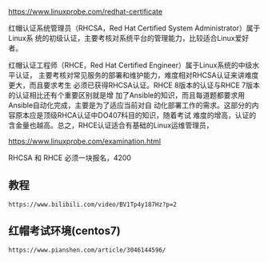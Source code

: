 
https://www.linuxprobe.com/redhat-certificate

红帽认证系统管理员（RHCSA，Red Hat Certified System Administrator）属于Linux系
统的初级认证，主要考核对系统平台的管理能力，比较适合Linux爱好者。

红帽认证工程师（RHCE，Red Hat Certified Engineer）属于Linux系统的中级水平认证，
主要考核对常见服务的部署和维护能力，难度相对RHCSA认证来讲难度更大，而且要求考生
必须已获得RHCSA认证。RHCE 8版本的认证与RHCE 7版本的认证相比还有个重要区别就是增
加了Ansible的知识，而且每道题都要求用Ansible自动化完成，主要是为了适应当前对自
动化部署工作的需求。这部分的内容原本应是顶级RHCA认证中DO407科目的知识，随着考试
难度的增高，认证的含金量也越高。总之，RHCE认证适合有基础的Linux运维管理员，



https://www.linuxprobe.com/examination.html

RHCSA 和 RHCE 必须一块报名，4200

## 教程

    https://www.bilibili.com/video/BV1Tp4y187Hz?p=2



## 红帽考试环境(centos7)
    https://www.pianshen.com/article/3046144596/



